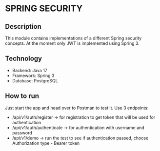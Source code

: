 # SPRING SECURITY

## Description

This module contains implementations of a different Spring security concepts. At the moment only JWT is implemented
using Spring 3.

## Technology

* Backend: Java 17
* Framework: Spring 3
* Database: PostgreSQL


## How to run

Just start the app and head over to Postman to test it. Use 3 endpoints:
* /api/v1/auth/register -> for registration to get token that will be used for authentication
* /api/v1/auth/authenticate -> for authentication with username and password
* /api/v1/demo -> run the test to see if authentication passed, choose Authorization type - Bearer token
